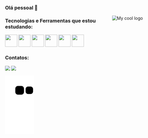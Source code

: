 ### Olá pessoal 👋

<img src="https://cdn.discordapp.com/attachments/780223861161459774/995349145021862051/octocat-renan.png" width=30% align="right" alt="My cool logo"/>
        
### Tecnologias e Ferramentas que estou estudando:
<div>
<img src="https://cdn.jsdelivr.net/gh/devicons/devicon/icons/git/git-original.svg" width="40" height="40" />          
<img src="https://cdn.jsdelivr.net/gh/devicons/devicon/icons/java/java-original.svg" width="40" height="40" /> 
<img src="https://cdn.jsdelivr.net/gh/devicons/devicon/icons/python/python-original.svg" width="40" height="40" /> 
<img src="https://cdn.jsdelivr.net/gh/devicons/devicon/icons/mysql/mysql-original.svg" width="40" height="40"/>
<img src="https://cdn.jsdelivr.net/gh/devicons/devicon/icons/flask/flask-original.svg" width="40" height="40"/>
<img src="https://cdn.jsdelivr.net/gh/devicons/devicon/icons/spring/spring-original.svg" width="40" height="40" />          
</div>         

### Contatos:

<div>
<a href = "mailto:rrenanrds@gmail.com"><img src="https://img.shields.io/badge/Gmail-D14836?style=for-the-badge&logo=gmail&logoColor=white" target="_blank"></a>
<a href="https://www.linkedin.com/in/renanrodolfo/" target="_blank"><img src="https://img.shields.io/badge/-LinkedIn-%230077B5?style=for-the-badge&logo=linkedin&logoColor=white" target="_blank"></a>   
</div>        

  
![Snake animation](https://github.com/renaner123/renaner123/blob/output/github-contribution-grid-snake.svg)


